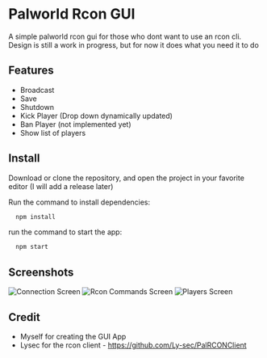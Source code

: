 
# Palworld Rcon GUI

A simple palworld rcon gui for those who dont want to use an rcon cli. Design is still a work in progress, but for now it does what you need it to do





## Features

- Broadcast
- Save
- Shutdown
- Kick Player (Drop down dynamically updated)
- Ban Player (not implemented yet)
- Show list of players


## Install
Download or clone the repository, and open the project in your favorite editor 
(I will add a release later)

Run the command to install dependencies:

```bash
  npm install  
```

run the command to start the app:

```bash
  npm start  
```


## Screenshots

![Connection Screen](https://i.imgur.com/ue8RirS.png "Connection Screen")
![Rcon Commands Screen](https://i.imgur.com/FobO055.png "Rcon Commands Screen")
![Players Screen](https://i.imgur.com/ZpEeuTj.png "Players Screen")



## Credit
 - Myself for creating the GUI App
 - Lysec for the rcon client - https://github.com/Ly-sec/PalRCONClient
